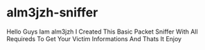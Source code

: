 # alm3jzh-sniffer
Hello Guys Iam alm3jzh I Created This Basic Packet Sniffer With All Requireds To Get Your Victim Informations And Thats It Enjoy 
